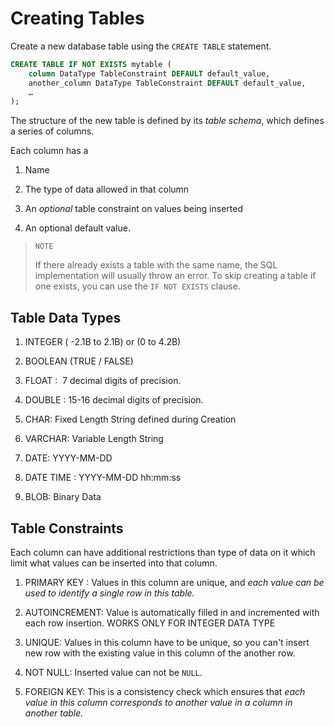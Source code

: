# Creating Tables

Create a new database table using the `CREATE TABLE` statement.

```sql
CREATE TABLE IF NOT EXISTS mytable (
    column DataType TableConstraint DEFAULT default_value,
    another_column DataType TableConstraint DEFAULT default_value,
    …
);
```

The structure of the new table is defined by its *table schema*, which defines a series of columns.

Each column has a 

1. Name

2. The type of data allowed in that column

3. An *optional* table constraint on values being inserted

4. An optional default value.

> `NOTE`
> 
> If there already exists a table with the same name, the SQL implementation will usually throw an error. To skip creating a table if one exists, you can use the `IF NOT EXISTS` clause.



## Table Data Types

1. INTEGER ( -2.1B to 2.1B) or (0 to 4.2B)

2. BOOLEAN (TRUE / FALSE)

3. FLOAT :   7 decimal digits of precision.

4. DOUBLE :  15-16 decimal digits of precision.

5. CHAR: Fixed Length String defined during Creation

6. VARCHAR: Variable Length String

7. DATE: YYYY-MM-DD

8. DATE TIME :  YYYY-MM-DD hh:mm:ss

9. BLOB:  Binary Data





## Table Constraints

Each column can have additional restrictions than type of data on it which limit what values can be inserted into that column.



1. PRIMARY KEY :  Values in this column are unique, and *each value can be used to identify a single row in this table.*

2. AUTOINCREMENT:  Value is automatically filled in and incremented with each row insertion. WORKS ONLY FOR INTEGER DATA TYPE

3. UNIQUE:  Values in this column have to be unique, so you can't insert new row with the existing value in this column of the another row.

4. NOT NULL:  Inserted value can not be `NULL`.

5. FOREIGN KEY:  This is a consistency check which ensures that *each value in this column corresponds to another value in a column in another table.*




































